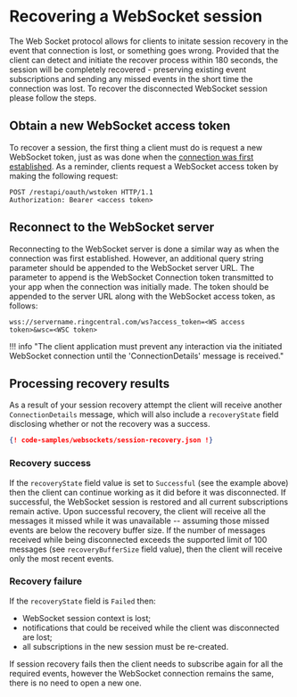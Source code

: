# Recovering a WebSocket session

The Web Socket protocol allows for clients to initate session recovery in the event that connection is lost, or something goes wrong. Provided that the client can detect and initiate the recover process within 180 seconds, the session will be completely recovered - preserving existing event subscriptions and sending any missed events in the short time the connection was lost. To recover the disconnected WebSocket session please follow the steps.

## Obtain a new WebSocket access token

To recover a session, the first thing a client must do is request a new WebSocket token, just as was done when the [connection was first established](subscribing.md). As a reminder, clients request a WebSocket access token by making the following request:

```http
POST /restapi/oauth/wstoken HTTP/1.1
Authorization: Bearer <access token>
```

## Reconnect to the WebSocket server

Reconnecting to the WebSocket server is done a similar way as when the connection was first established. However, an additional query string parameter should be appended to the WebSocket server URL. The parameter to append is the WebSocket Connection token transmitted to your app when the connection was initially made. The token should be appended to the server URL along with the WebSocket access token, as follows:

```
wss://servername.ringcentral.com/ws?access_token=<WS access token>&wsc=<WSC token>
```

!!! info "The client application must prevent any interaction via the initiated WebSocket connection until the 'ConnectionDetails' message is received."

## Processing recovery results

As a result of your session recovery attempt the client will receive another `ConnectionDetails` message, which will also include a `recoveryState` field disclosing whether or not the recovery was a success. 

```json
{! code-samples/websockets/session-recovery.json !}
```

### Recovery success

If the `recoveryState` field value is set to `Successful` (see the example above) then the client can continue working as it did before it was disconnected. If successful, the WebSocket session is restored and all current subscriptions remain active. Upon successful recovery, the client will receive all the messages it missed while it was unavailable -- assuming those missed events are below the recovery buffer size. If the number of messages received while being disconnected exceeds the supported limit of 100 messages (see `recoveryBufferSize` field value), then the client will receive only the most recent events. 

### Recovery failure

If the `recoveryState` field is `Failed` then:

* WebSocket session context is lost;
* notifications that could be received while the client was disconnected are lost;
* all subscriptions in the new session must be re-created.

If session recovery fails then the client needs to subscribe again for all the required events, however the WebSocket connection remains the same, there is no need to open a new one.


